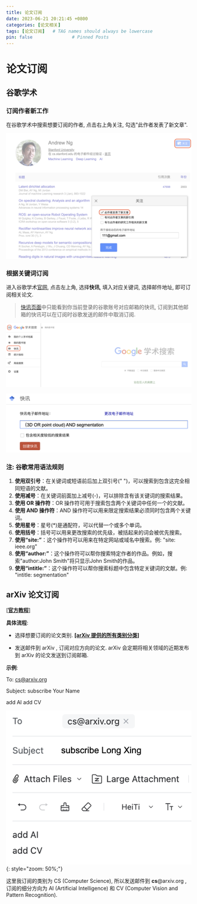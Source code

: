 ```yaml
---
title: 论文订阅
date: 2023-06-21 20:21:45 +0800
categories: [论文相关]
tags: [论文订阅]   # TAG names should always be lowercase
pin: false               # Pinned Posts
---
```

# 论文订阅

## 谷歌学术

### 订阅作者新工作

在谷歌学术中搜索想要订阅的作者, 点击右上角关注, 勾选"此作者发表了新文章".

![订阅作者](./assets/%E8%AE%A2%E9%98%85%E4%BD%9C%E8%80%85.png)

### 根据关键词订阅

进入谷歌学术[官网](https://scholar.google.com), 点击左上角, 选择**快讯**, 填入对应关键词, 选择邮件地址, 即可订阅相关论文.

> [快讯页面](https://scholar.google.com/scholar_alerts?view_op=list_alerts)中只能看到你当前登录的谷歌账号对应邮箱的快讯, 订阅到其他邮箱的快讯可以在订阅时谷歌发送的邮件中取消订阅.

![谷歌学术](./assets/%E8%B0%B7%E6%AD%8C%E5%AD%A6%E6%9C%AF.png)

![创建快讯](./assets/%E5%88%9B%E5%BB%BA%E5%BF%AB%E8%AE%AF.png)

### 注: 谷歌常用语法规则

1. **使用双引号**：在关键词或短语前后加上双引号(" ")，可以搜索到包含这完全相同短语的文献。
2. **使用减号**：在关键词前面加上减号(-)，可以排除含有该关键词的搜索结果。
3. **使用 OR 操作符**：OR 操作符可用于搜索包含两个关键词中任何一个的文献。
4. **使用 AND 操作符**：AND 操作符可以用来限定搜索结果必须同时包含两个关键词。
5. **使用星号**：星号(*)是通配符，可以代替一个或多个单词。
6. **使用括号**：括号可以用来更改搜索的优先级，被括起来的词会被优先搜索。
7. **使用“site:”**：这个操作符可以用来在特定网站或域名中搜索。例: "site: ieee.org"
8. **使用“author:”**：这个操作符可以帮你搜索特定作者的作品。例如，搜索"author:John Smith"将只显示John Smith的作品。
9. **使用“intitle:”**：这个操作符可以帮你搜索标题中包含特定关键词的文献。例: "intitle: segmentation"

## arXiv 论文订阅

[[**官方教程**]](https://info.arxiv.org/help/subscribe.html)

**具体流程**: 

* 选择想要订阅的论文类别. [**[arXiv 提供的所有类别分类]**](https://arxiv.org/category_taxonomy)

* 发送邮件到 arXiv , 订阅对应方向的论文. arXiv 会定期将相关领域的近期发布到 arXiv 的论文发送到订阅邮箱.

**示例**:

To: [cs@arxiv.org](mailto:cs@arxiv.org)

Subject: subscribe Your Name

add AI
add CV

![arXiv订阅](./assets/arXiv%E8%AE%A2%E9%98%85.png){: style="zoom: 50%;"}

这里我订阅的类别为 CS (Computer Science), 所以发送邮件到 **cs**@arxiv.org , 订阅的细分方向为 AI (Artificial Intelligence) 和 CV (Computer Vision and Pattern Recognition).